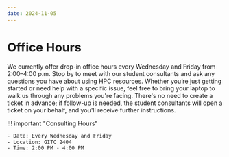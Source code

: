 ```yaml
---
date: 2024-11-05
---
```


# Office Hours

We currently offer drop-in office hours every Wednesday and Friday from 2:00–4:00 p.m. Stop by to meet with our student consultants and ask any questions you have about using HPC resources. Whether you’re just getting started or need help with a specific issue, feel free to bring your laptop to walk us through any problems you're facing. There's no need to create a ticket in advance; if follow-up is needed, the student consultants will open a ticket on your behalf, and you'll receive further instructions. 

!!! important "Consulting Hours"

    - Date: Every Wednesday and Friday
    - Location: GITC 2404
    - Time: 2:00 PM - 4:00 PM
